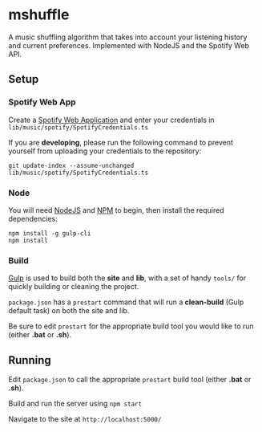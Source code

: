 # mshuffle
A music shuffling algorithm that takes into account your listening history and current preferences.
Implemented with NodeJS and the Spotify Web API.

## Setup

### Spotify Web App

Create a [Spotify Web Application](https://developer.spotify.com/my-applications) and enter your credentials in `lib/music/spotify/SpotifyCredentials.ts`

If you are __developing__, please run the following command to prevent yourself from uploading your credentials to the repository:

```
git update-index --assume-unchanged lib/music/spotify/SpotifyCredentials.ts
```

### Node

You will need [NodeJS](https://nodejs.org/en/) and [NPM](https://www.npmjs.com/) to begin, then install the required dependencies:

```
npm install -g gulp-cli
npm install
```

### Build

[Gulp](http://gulpjs.com/) is used to build both the __site__ and __lib__, with a set of handy `tools/` for quickly building or cleaning the project.

`package.json` has a `prestart` command that will run a __clean-build__ (Gulp default task) on both the site and lib.

Be sure to edit `prestart` for the appropriate build tool you would like to run (either __.bat__ or __.sh__).


## Running

Edit `package.json` to call the appropriate `prestart` build tool (either __.bat__ or __.sh__).

Build and run the server using `npm start`

Navigate to the site at `http://localhost:5000/`